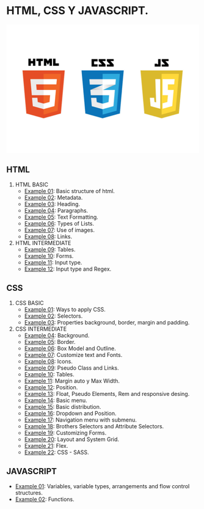 # HTML, CSS Y JAVASCRIPT.

![HCJ](./Recursos/javascript-vs-html-vs-css-1024x683.jpg)

## HTML

1. HTML BASIC
   - [Example 01](HTML/Example_01.html): Basic structure of html.
   - [Example 02](HTML/Example_02.html): Metadata.
   - [Example 03](HTML/Example_03.html): Heading.
   - [Example 04](HTML/Example_04.html): Paragraphs.
   - [Example 05](HTML/Example_05.html): Text Formatting.
   - [Example 06](HTML/Example_06.html): Types of Lists.
   - [Example 07](HTML/Example_07.html): Use of images.
   - [Example 08](HTML/Example_08.html): Links.
2. HTML INTERMEDIATE
   - [Example 09](HTML/Example_09.html): Tables.
   - [Example 10](HTML/Example_10.html): Forms.
   - [Example 11](HTML/Example_11.html): Input type.
   - [Example 12](HTML/Example_12.html): Input type and Regex.

## CSS

1. CSS BASIC
   - [Example 01](CSS/Example_01): Ways to apply CSS.
   - [Example 02](CSS/Example_02): Selectors.
   - [Example 03](CSS/Example_03): Properties background, border, margin and padding.
1. CSS INTERMEDIATE
   - [Example 04](CSS/Example_04): Background.
   - [Example 05](CSS/Example_05): Border.
   - [Example 06](CSS/Example_06): Box Model and Outline.
   - [Example 07](CSS/Example_07): Customize text and Fonts.
   - [Example 08](CSS/Example_08): Icons.
   - [Example 09](CSS/Example_09): Pseudo Class and Links.
   - [Example 10](CSS/Example_10): Tables.
   - [Example 11](CSS/Example_11): Margin auto y Max Width.
   - [Example 12](CSS/Example_12): Position.
   - [Example 13](CSS/Example_13): Float, Pseudo Elements, Rem and responsive desing.
   - [Example 14](CSS/Example_14): Basic menu.
   - [Example 15](CSS/Example_15): Basic distribution.
   - [Example 16](CSS/Example_16): Dropdown and Position.
   - [Example 17](CSS/Example_17): Navigation menu with submenu.
   - [Example 18](CSS/Example_18): Brothers Selectors and Attribute Selectors.
   - [Example 19](CSS/Example_19): Customizing Forms.
   - [Example 20](CSS/Example_20): Layout and System Grid.
   - [Example 21](CSS/Example_21): Flex.
   - [Example 22](CSS/Example_22): CSS - SASS.

## JAVASCRIPT
- [Example 01](JS/Example_01): Variables, variable types, arrangements and flow control structures.
- [Example 02](JS/Example_02/index.js): Functions.